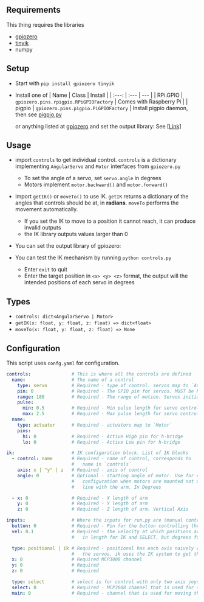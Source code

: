 ## Requirements

This thing requires the libraries

- [gpiozero](https://gpiozero.readthedocs.io/en/stable/index.html)
- [tinyik](https://github.com/lanius/tinyik)
- numpy

## Setup

- Start with `pip install gpiozero tinyik`
- Install one of
  | Name | Class | Install |
  | :---: | :--- | --- |
  | RPi.GPIO | `gpiozero.pins.rpigpio.RPiGPIOFactory` | Comes with Raspberry Pi |
  | pigpio | `gpiozero.pins.pigpio.PiGPIOFactory` | Install pigpio daemon, then see [pigpio.py](http://abyz.me.uk/rpi/pigpio/python.html)

  or anything listed at [gpiozero](https://gpiozero.readthedocs.io/en/stable/api_pins.html#changing-the-pin-factory) and set the output library: See [[Link]](https://gpiozero.readthedocs.io/en/stable/api_pins.html#changing-the-pin-factory)

## Usage

- import `controls` to get individual control. `controls` is a dictionary implementing `AngularServo` and `Motor` interfaces from `gpiozero.py`

  - To set the angle of a servo, set `servo.angle` in degrees
  - Motors implement `motor.backward()` and `motor.forward()`

- import `getIK()` or `moveTo()` to use IK. `getIK` returns a dictionary of the angles that controls should be at, in **radians**. `moveTo` performs the movement automatically.

  - If you set the IK to move to a position it cannot reach, it can produce invalid outputs
  - the IK library outputs values larger than 0

- You can set the output library of gpiozero:

- You can test the IK mechanism by running `python controls.py`

  - Enter `exit` to quit
  - Enter the target position in `<x> <y> <z>` format, the output will the intended positions of each servo in degrees

## Types

- `controls: dict<AngularServo | Motor>`
- `getIK(x: float, y: float, z: float) => dict<float>`
- `moveTo(x: float, y: float, z: float) => None`

## Configuration

This script uses `confg.yaml` for configuration.

```yaml
controls:               # This is where all the controls are defined
  name:                 # The name of a control
    type: servo         # Required - type of control. servos map to `AngularServo`
    pin: 0              # Required - The GPIO pin for servos. MUST be PWN-enabled
    range: 180          # Required - The range of motion. Servos initialize at 0 deg
    pulse:
      min: 0.5          # Required - Min pulse length for servo control, in ms
      max: 2.5          # Required - Max pulse length for servo control, in ms
  name:
    type: actuator      # Required - actuators map to `Motor`
    pins:
      hi: 0             # Required - Active High pin for h-bridge
      lo: 0             # Required - Active Low pin for h-bridge

ik:                     # IK configuration block. List of IK blocks
  - control: name       # Required - name of control, corresponds to
                        #   name in `controls`
    axis: x | "y" | z   # Required - axis of control
    angle: 0            # Optional - starting angle of motor. Use for easier
                        #   configuration when motors are mounted not directly in
                        #   line with the arm. In Degrees

  - x: 0                # Required - X length of arm
    y: 0                # Required - Y length of arm
    z: 0                # Required - Z length of arm. Vertical Axis

inputs:                 # Where the inputs for run.py are (manual controls)
  button: 0             # Required - Pin for the button controlling the actuator
  vel: 0.1              # Required - the velocity at which positions are interpolated
                        #   in length for IK and SELECT, but degrees for POSITIONAL

  type: positional | ik # Required - positional has each axis naively controlled by moving
                        #   the servos, ik uses the IK system to get the servos' positions
  x: 0                  # Required MCP3008 channel
  y: 0                  # Required
  z: 0                  # Required

  type: select          # select is for control with only two axis joystick
  select: 0             # Required - MCP3008 channel that is used for selecting the axis
  main: 0               # Required - channel that is used for moving the axis
```
